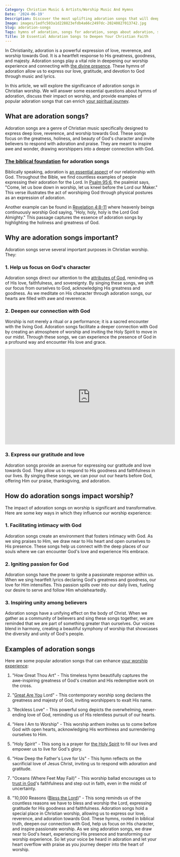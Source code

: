 ```yaml
---
Category: Christian Music & Artists/Worship Music And Hymns
Date: '2024-06-19'
Description: Discover the most uplifting adoration songs that will deepen your connection with God. From powerful hymns to contemporary worship songs, explore a collection of heartfelt melodies that express love and devotion towards the Divine.
Image: images/1edfc503a1d228823efdb4a66c2497dc-20240827013742.jpg
Slug: adoration-songs
Tags: hymns of adoration, songs for adoration, songs about adoration, songs of adoration, songs about worshipping god, adoration songs
Title: 10 Essential Adoration Songs to Deepen Your Christian Faith
---
```

In Christianity, adoration is a powerful expression of love, reverence, and worship towards God. It is a heartfelt response to His greatness, goodness, and majesty. Adoration songs play a vital role in deepening our worship experience and connecting with [the divine presence](/understanding-the-difference-between-holy-ghost-and-holy-spirit-a-comprehensive-guide-for-christians). These hymns of adoration allow us to express our love, gratitude, and devotion to God through music and lyrics.

In this article, we will explore the significance of adoration songs in Christian worship. We will answer some essential questions about hymns of adoration, discuss their impact on worship, and provide examples of popular adoration songs that can enrich [your spiritual journey](/unveiling-the-mystery-holy-spirits-transformative-work-christian-life).

## What are adoration songs?

Adoration songs are a genre of Christian music specifically designed to express deep love, reverence, and worship towards God. These songs focus on the greatness, holiness, and beauty of God's character and invite believers to respond with adoration and praise. They are meant to inspire awe and wonder, drawing worshippers into a deeper connection with God.

### [The biblical foundation](/preserving-traditional-marriage) for adoration songs

Biblically speaking, adoration is [an essential aspect](/prayer-life) of our relationship with God. Throughout the Bible, we find countless examples of people expressing their adoration for the Lord. In [Psalm 95:6](https://www.bibleref.com/Psalm/95/Psalm-95-6.html), the psalmist says, "Come, let us bow down in worship, let us kneel before the Lord our Maker." This verse illustrates the act of worshiping God through physical postures as an expression of adoration.

Another example can be found in [Revelation 4:8-11](https://www.bibleref.com/Revelation/4/Revelation-4-8.html) where heavenly beings continuously worship God saying, "Holy, holy, holy is the Lord God Almighty." This passage captures the essence of adoration songs by highlighting the holiness and greatness of God.

## Why are adoration songs important?

Adoration songs serve several important purposes in Christian worship. They:

### 1. Help us focus on God's character

Adoration songs direct our attention to the [attributes of God](/unveiling-the-mystery-holy-spirits-transformative-work-christian-life), reminding us of His love, faithfulness, and sovereignty. By singing these songs, we shift our focus from ourselves to God, acknowledging His greatness and goodness. As we meditate on His character through adoration songs, our hearts are filled with awe and reverence.

### 2. Deepen our connection with God

Worship is not merely a ritual or a performance; it is a sacred encounter with the living God. Adoration songs facilitate a deeper connection with God by creating an atmosphere of worship and inviting the Holy Spirit to move in our midst. Through these songs, we can experience the presence of God in a profound way and encounter His love and grace.


<iframe width="560" height="315" src="https://www.youtube.com/embed/UDBvIj4-xeI" frameborder="0" allow="autoplay; encrypted-media" allowfullscreen></iframe>


### 3. Express our gratitude and love

Adoration songs provide an avenue for expressing our gratitude and love towards God. They allow us to respond to His goodness and faithfulness in our lives. By singing these songs, we can pour out our hearts before God, offering Him our praise, thanksgiving, and adoration.

## How do adoration songs impact worship?

The impact of adoration songs on worship is significant and transformative. Here are some key ways in which they influence our worship experience:

### 1. Facilitating intimacy with God

Adoration songs create an environment that fosters intimacy with God. As we sing praises to Him, we draw near to His heart and open ourselves to His presence. These songs help us connect with the deep places of our souls where we can encounter God's love and experience His embrace.

### 2. Igniting passion for God

Adoration songs have the power to ignite a passionate response within us. When we sing heartfelt lyrics declaring God's greatness and goodness, our love for Him intensifies. This passion spills over into our daily lives, fueling our desire to serve and follow Him wholeheartedly.

### 3. Inspiring unity among believers

Adoration songs have a unifying effect on the body of Christ. When we gather as a community of believers and sing these songs together, we are reminded that we are part of something greater than ourselves. Our voices blend in harmony, creating a beautiful symphony of worship that showcases the diversity and unity of God's people.

## Examples of adoration songs

Here are some popular adoration songs that can enhance [your worship experience](/acoustic-guitar-worship-songs):

1. "How Great Thou Art" - This timeless hymn beautifully captures the awe-inspiring greatness of God's creation and His redemptive work on the cross.

2. "[Great Are You](/songs-about-prayer) Lord" - This contemporary worship song declares the greatness and majesty of God, inviting worshippers to exalt His name.

3. "Reckless Love" - This powerful song depicts the overwhelming, never-ending love of God, reminding us of His relentless pursuit of our hearts.

4. "Here I Am to Worship" - This worship anthem invites us to come before God with open hearts, acknowledging His worthiness and surrendering ourselves to Him.

5. "Holy Spirit" - This song is a prayer for [the Holy Spirit](/discover-the-12-appearances-of-jesus-after-his-resurrection-a-comprehensive-guide-for-christian-readers) to fill our lives and empower us to live for God's glory.

6. "How Deep the Father's Love for Us" - This hymn reflects on the sacrificial love of Jesus Christ, inviting us to respond with adoration and gratitude.

7. "Oceans (Where Feet May Fail)" - This worship ballad encourages us to [trust in God](/transformative-power-of-christian-prayer-comprehensive-guide)'s faithfulness and step out in faith, even in the midst of uncertainty.

8. "10,000 Reasons ([Bless the Lord](/prayer-to-the-holy-spirit-for-healing))" - This song reminds us of the countless reasons we have to bless and worship the Lord, expressing gratitude for His goodness and faithfulness.
Adoration songs hold a special place in Christian worship, allowing us to express our love, reverence, and adoration towards God. These hymns, rooted in biblical truth, deepen our connection with God, help us focus on His character, and inspire passionate worship. As we sing adoration songs, we draw near to God's heart, experiencing His presence and transforming our worship experience. So let your voice be heard in adoration and let your heart overflow with praise as you journey deeper into the heart of worship.